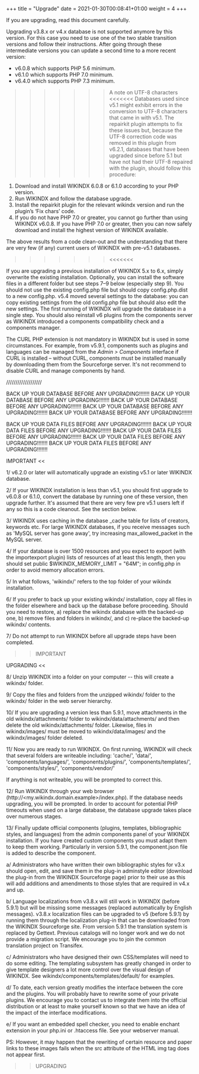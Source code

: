 +++
title = "Upgrade"
date = 2021-01-30T00:08:41+01:00
weight = 4
+++


If you are upgrading, read this document carefully.

Upgrading v3.8.x or v4.x database is not supported anymore by this version.
For this case you need to use one of the two stable transition versions and
follow their instructions. After going through these intermediate versions
you can update a second time to a more recent version:

 - v6.0.8 which supports PHP 5.6 minimum.
 - v6.1.0 which supports PHP 7.0 minimum.
 - v6.4.0 which supports PHP 7.3 minimum.

>>>>>>> A note on UTF-8 characters <<<<<<<
Databases used since v5.1 might exhibit errors in the conversion to UTF-8
characters that came in with v5.1. The repairkit plugin attempts to fix these
issues but, because the UTF-8 correction code was removed in this plugin from
v6.2.1, databases that have been upgraded since before 5.1 but have not had
their UTF-8 repaired with the plugin, should follow this procedure:
1. Download and install WIKINDX 6.0.8 or 6.1.0 according to your PHP version.
2. Run WIKINDX and follow the database upgrade.
3. Install the repairkit plugin for the relevant wikindx version and run the
plugin’s ‘Fix chars’ code.
4. If you do not have PHP 7.0 or greater, you cannot go further than using
WIKINDX v6.0.8. If you have PHP 7.0 or greater, then you can now safely download
and install the highest version of WIKINDX available.

The above results from a code clean-out and the understanding that there are
very few (if any) current users of WIKINDX with pre-v5.1 databases.
>>>>>>> <<<<<<<

If you are upgrading a previous installation of WIKINDX 5.x to 6.x,
simply overwrite the existing installation. Optionally, you can install
the software files in a different folder but see steps 7–9 below
(especially step 9). You should not use the existing config.php file but
should copy config.php.dist to a new config.php. v5.4 moved several
settings to the database: you can copy existing settings from the old
config.php file but should also edit the new settings.  The first
running of WIKINDX will upgrade the database in a single step. You
should also reinstall v6 plugins from the components server as WIKINDX
introduced a components compatibility check and a components manager.

The CURL PHP extension is not mandatory in WIKINDX but is used in some
circumstances. For example, from v5.9.1, components such as plugins and
languages can be managed from the _Admin > Components_ interface if CURL is
installed – without CURL, components must be installed manually by
downloading them from the Sourceforge server. It's not recommend to
disable CURL and manage components by hand.

///////////////////

BACK UP YOUR DATABASE BEFORE ANY UPGRADING!!!!!!!
BACK UP YOUR DATABASE BEFORE ANY UPGRADING!!!!!!!
BACK UP YOUR DATABASE BEFORE ANY UPGRADING!!!!!!!
BACK UP YOUR DATABASE BEFORE ANY UPGRADING!!!!!!!
BACK UP YOUR DATABASE BEFORE ANY UPGRADING!!!!!!!

BACK UP YOUR DATA FILES BEFORE ANY UPGRADING!!!!!!!
BACK UP YOUR DATA FILES BEFORE ANY UPGRADING!!!!!!!
BACK UP YOUR DATA FILES BEFORE ANY UPGRADING!!!!!!!
BACK UP YOUR DATA FILES BEFORE ANY UPGRADING!!!!!!!
BACK UP YOUR DATA FILES BEFORE ANY UPGRADING!!!!!!!


IMPORTANT <<

1/ v6.2.0 or later will automatically upgrade an existing v5.1 or later
WIKINDX database.

2/ If your WIKINDX installation is less than v5.1, you should first
upgrade to v6.0.8 or 6.1.0, convert the database by running one of these
version, then upgrade further. It's assumed that there are very few pre
v5.1 users left if any so this is a code cleanout.  See the section
below.

3/  WIKINDX uses caching in the database _cache table for lists of
creators, keywords etc. For large WIKINDX databases, if you receive
messages such as 'MySQL server has gone away', try increasing
max_allowed_packet in the MySQL server.

4/ If your database is over 1500 resources and you expect to export
(with the importexport plugin) lists of resources of at least this
length, then you should set public $WIKINDX_MEMORY_LIMIT = "64M"; in
config.php in order to avoid memory allocation errors.

5/ In what follows, 'wikindx/' refers to the top folder of your wikindx
installation.

6/ If you prefer to back up your existing wikindx/ installation, copy
all files in the folder elsewhere and back up the database before proceeding.
Should you need to restore, a) replace the wikindx database with the backed-up
one, b) remove files and folders in wikindx/, and c) re-place the backed-up
wikindx/ contents.

7/ Do not attempt to run WIKINDX before all upgrade steps have been completed.

>> IMPORTANT


UPGRADING <<

8/ Unzip WIKINDX into a folder on your computer -- this will create a wikindx/
folder.

9/ Copy the files and folders from the unzipped wikindx/ folder to the wikindx/
folder in the web server hierarchy.

10/ If you are upgrading a version less than 5.9.1, move attachments in the
old wikindx/attachments/ folder to wikindx/data/attachments/ and then delete
the old wikindx/attachments/ folder. Likewise, files in wikindx/images/ must be
moved to wikindx/data/images/ and the wikindx/images/ folder deleted.

11/ Now you are ready to run WIKINDX. On first running, WIKINDX will check that
several folders are writeable including:
'cache/',
'data/',
'components/languages/',
'components/plugins/',
'components/templates/',
'components/styles/',
'components/vendor/'

If anything is not writeable, you will be prompted to correct this.

12/ Run WIKINDX through your web browser (http://<my.wikindx.domain.example>/index.php).
If the database needs upgrading, you will be prompted. In order to account for
potential PHP timeouts when used on a large database, the database
upgrade takes place over numerous stages.

13/ Finally update official components (plugins, templates, bibliographic
styles, and languages) from the admin components panel of your WIKINDX
installation. If you have created custom components you must adapt
them to keep them working. Particularly in version 5.9.1, the
component.json file is added to describe the component.

   a/ Administrators who have written their own bibliographic styles for
   v3.x should open, edit, and save them in the plug-in adminstyle editor
   (download the plug-in from the WIKINDX Sourceforge page) prior to
   their use as this will add additions and amendments to those styles
   that are required in v4.x and up.

   b/ Language localizations from v3.8.x will still work in WIKINDX
   (before 5.9.1) but will be missing some messages (replaced
   automatically by English messages). v3.8.x localization files can be
   upgraded to v5 (before 5.9.1) by running them through the
   localization plug-in that can be downloaded from the WIKINDX
   Sourceforge site. From version 5.9.1 the translation system is
   replaced by Gettext. Previous catalogs will no longer work and we do
   not provide a migration script. We encourage you to join the common
   translation project on Transifex.

   c/ Administrators who have designed their own CSS/templates will need
   to do some editing. The templating subsystem has greatly changed in
   order to give template designers a lot more control over the visual
   design of WIKINDX. See wikindx/components/templates/default/ for examples.

   d/ To date, each version greatly modifies the interface between the
   core and the plugins. You will probably have to rewrite some of your
   private plugins. We encourage you to contact us to integrate them
   into the official distribution or at least to make yourself known so
   that we have an idea of the impact of the interface modifications.

   e/ If you want an embedded spell checker, you need to enable enchant
   extension in your php.ini or .htaccess file. See your webserver
   manual.

PS: However, it may happen that the rewriting of certain resource and
paper links to these images fails when the src attribute of the HTML img
tag does not appear first.

>> UPGRADING
